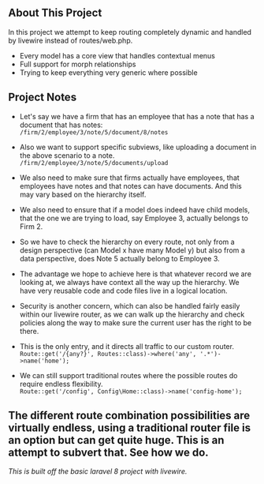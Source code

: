 ## About This Project

In this project we attempt to keep routing completely dynamic and handled by livewire instead of routes/web.php.

- Every model has a core view that handles contextual menus
- Full support for morph relationships
- Trying to keep everything very generic where possible

## Project Notes

- Let's say we have a firm that has an employee that has a note that has a document that has notes:  
`/firm/2/employee/3/note/5/document/8/notes`

- Also we want to support specific subviews, like uploading a document in the above scenario to a note.  
`/firm/2/employee/3/note/5/documents/upload`

- We also need to make sure that firms actually have employees, that employees have notes and that notes can have documents.   And this may vary based on the hierarchy itself.  

- We also need to ensure that if a model does indeed have child models, that the one we are trying to load, say Employee 3, actually belongs to Firm 2.

- So we have to check the hierarchy on every route, not only from a design perspective (can Model x have many Model y) but also from a data perspective, does Note 5 actually belong to Employee 3.

- The advantage we hope to achieve here is that whatever record we are looking at, we always have context all the way up the hierarchy.  We have very reusable code and code files live in a logical location.

- Security is another concern, which can also be handled fairly easily within our livewire router, as we can walk up the hierarchy and check policies along the way to make sure the current user has the right to be there.

- This is the only entry, and it directs all traffic to our custom router.  
`
Route::get('/{any?}', Routes::class)->where('any', '.*')->name('home');
`  
  
- We can still support traditional routes where the possible routes do require endless flexibility.  
`Route::get('/config', Config\Home::class)->name('config-home');
`  

## The different route combination possibilities are virtually endless, using a traditional router file is an option but can get quite huge.  This is an attempt to subvert that.  See how we do.

*This is built off the basic laravel 8 project with livewire.*
